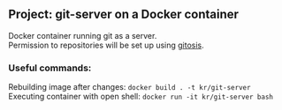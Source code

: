 ## Project: git-server on a Docker container
Docker container running git as a server.  
Permission to repositories will be set up using [gitosis](https://github.com/tv42/gitosis).

### Useful commands:
Rebuilding image after changes:
`docker build . -t kr/git-server`
Executing container with open shell:
`docker run -it kr/git-server bash`

